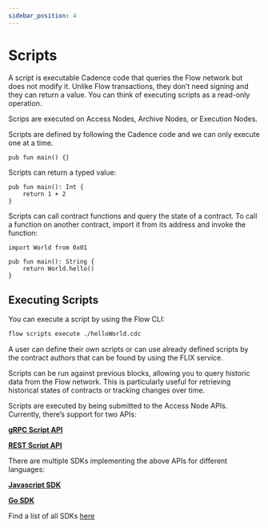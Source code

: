```yaml
---
sidebar_position: 4
---
```


# Scripts

A script is executable Cadence code that queries the Flow network but does not modify it. Unlike Flow transactions, they don’t need signing and they can return a value. You can think of executing scripts as a read-only operation. 

Scrips are executed on Access Nodes, Archive Nodes, or Execution Nodes. 

Scripts are defined by following the Cadence code and we can only execute one at a time.

```cadence
pub fun main() {}
```

Scripts can return a typed value:

```cadence
pub fun main(): Int {
	return 1 + 2
}
```

Scripts can call contract functions and query the state of a contract. To call a function on another contract, import it from its address and invoke the function:

```cadence
import World from 0x01

pub fun main(): String {
	return World.hello()
}
```

## Executing Scripts

You can execute a script by using the Flow CLI:

```sh
flow scripts execute ./helloWorld.cdc
```

A user can define their own scripts or can use already defined scripts by the contract authors that can be found by using the FLIX service.

Scripts can be run against previous blocks, allowing you to query historic data from the Flow network. This is particularly useful for retrieving historical states of contracts or tracking changes over time.

Scripts are executed by being submitted to the Access Node APIs. Currently, there’s support for two APIs:

[**gRPC Script API**](../building-on-flow/run-and-secure/nodes/access-api.mdx#scripts)

[**REST Script API**](/http-api#tag/Scripts)

There are multiple SDKs implementing the above APIs for different languages:

[**Javascript SDK**](../tools/clients/fcl-js/index.md)

[**Go SDK**](../tools/clients/flow-go-sdk/index.mdx)

Find a list of all SDKs [here](../tools/clients/index.md)
